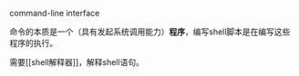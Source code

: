 command-line interface

命令的本质是一个（具有发起系统调用能力）**程序**，编写shell脚本是在编写这些程序的执行。

需要[[shell解释器]]，解释shell语句。
